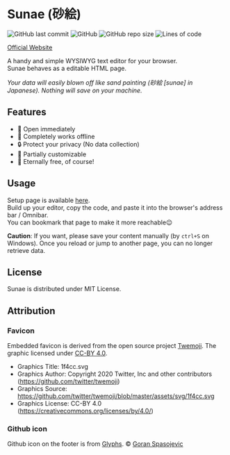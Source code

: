# Sunae (砂絵)

![GitHub last commit](https://img.shields.io/github/last-commit/kcabo/Sunae?logo=Github)
![GitHub](https://img.shields.io/github/license/kcabo/Sunae?logo=Github)
![GitHub repo size](https://img.shields.io/github/repo-size/kcabo/Sunae?logo=Github)
![Lines of code](https://tokei.rs/b1/github/kcabo/Sunae?category=code)

[Official Website](https://kcabo.github.io/Sunae/)

A handy and simple WYSIWYG text editor for your browser.  
Sunae behaves as a editable HTML page.

_Your data will easily blown off like sand painting (砂絵 [sunae] in Japanese). Nothing will save on your machine._

## Features

- 🚀 Open immediately
- 📴 Completely works offline
- 🔒 Protect your privacy (No data collection)
- 🎨 Partially customizable
- 💖 Eternally free, of course!

## Usage

Setup page is available [here](https://kcabo.github.io/Sunae/).  
Build up your editor, copy the code, and paste it into the browser's address bar / Omnibar.  
You can bookmark that page to make it more reachable😉

**Caution**: If you want, please save your content manually (by `ctrl+S` on Windows). Once you reload or jump to another page, you can no longer retrieve data.

## License

Sunae is distributed under MIT License.

## Attribution

### Favicon

Embedded favicon is derived from the open source project [Twemoji](https://twemoji.twitter.com/). The graphic licensed under [CC-BY 4.0](https://creativecommons.org/licenses/by/4.0/).

- Graphics Title: 1f4cc.svg
- Graphics Author: Copyright 2020 Twitter, Inc and other contributors (https://github.com/twitter/twemoji)
- Graphics Source: https://github.com/twitter/twemoji/blob/master/assets/svg/1f4cc.svg
- Graphics License: CC-BY 4.0 (https://creativecommons.org/licenses/by/4.0/)

### Github icon

Github icon on the footer is from [Glyphs](https://github.com/gorango/glyphs).
© [Goran Spasojevic](https://github.com/gorango)
